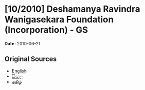 # [10/2010] Deshamanya Ravindra Wanigasekara Foundation (Incorporation) - GS

**Date:** 2010-06-21

## Original Sources

- [English](https://documents.gov.lk/view/bills/2010/6/10-2010_E.pdf)
- [සිංහල](https://documents.gov.lk/view/bills/2010/6/10-2010_S.pdf)
- [தமிழ்](https://documents.gov.lk/view/bills/2010/6/10-2010_T.pdf)
